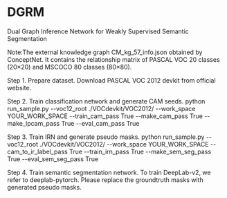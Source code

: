 # DGRM
Dual Graph Inference Network for Weakly Supervised Semantic Segmentation

Note:The external knowledge graph CM_kg_57_info.json obtained by ConceptNet. It contains the relationship matrix of PASCAL VOC 20 classes (20×20) and MSCOCO 80 classes (80×80).

Step 1. Prepare dataset.
Download PASCAL VOC 2012 devkit from official website.

Step 2. Train classification network and generate CAM seeds.
python run_sample.py --voc12_root ./VOCdevkit/VOC2012/ --work_space YOUR_WORK_SPACE --train_cam_pass True --make_cam_pass True --make_lpcam_pass True --eval_cam_pass True 

Step 3. Train IRN and generate pseudo masks.
python run_sample.py --voc12_root ./VOCdevkit/VOC2012/ --work_space YOUR_WORK_SPACE --cam_to_ir_label_pass True --train_irn_pass True --make_sem_seg_pass True --eval_sem_seg_pass True 

Step 4. Train semantic segmentation network.
To train DeepLab-v2, we refer to deeplab-pytorch. Please replace the groundtruth masks with generated pseudo masks.

